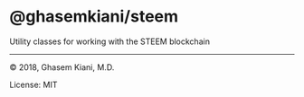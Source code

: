 # @ghasemkiani/steem
Utility classes for working with the STEEM blockchain

---
&copy; 2018, Ghasem Kiani, M.D.

License: MIT
